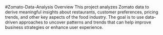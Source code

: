  #Zomato-Data-Analysis 
 Overview
This project analyzes Zomato data to derive meaningful insights about restaurants, customer preferences, pricing trends, and other key aspects of the food industry. The goal is to use data-driven approaches to uncover patterns and trends that can help improve business strategies or enhance user experience.
